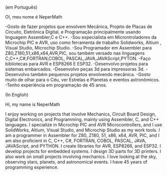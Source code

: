 (em Português)

OI, meu nome é NeperMath

-Gosto de fazer projetos que envolvem Mecânica, Projeto de Placas de Circuito, Eletrônica Digital, e Programação principalmente usando linguagem Assembler,C e C++.
-Sou expecialista em Microntroladores da Microchip PIC e AVR, uso como ferramenta de trabalho Solidworks, Altium , Visual Studio, Microchip Studio. 
-Sou Programador em Assembler para Z80,Z180,51,x86,x64,AVR,PIC, sou também versado nas linguagens  C,C++,C#,FORTRAN,COBOL, PASCAL,JAVA,JAVAScript,PYTON.
-Faço bibliotecas para AVR e ESP8266 E ESP32.
-Desenvolvo projetos para sistemas embarcados.
-Desenvolvo peças 3d para impressoras 3d.
-Desenvolvo também pequenos projetos envolvendo mecânica.
-Gosto muito de olhar para o Céu, ver Estrelas e Planetas e eventos astronômicos.
-Tenho experiência em programação de 45 anos.
  
(In English)

Hi, my name is NeperMath

I enjoy working on projects that involve Mechanics, Circuit Board Design, Digital Electronics, and Programming, mainly using Assembler, C, and C++ languages.
I specialize in Microchip PIC and AVR Microcontrollers, and I use SolidWorks, Altium, Visual Studio, and Microchip Studio as my work tools.
I am a programmer in Assembler for Z80, Z180, 51, x86, x64, AVR, PIC, and I am also proficient in C, C++, C#, FORTRAN, COBOL, PASCAL, JAVA, JAVAScript, and PYTHON.
I create libraries for AVR, ESP8266, and ESP32.
I develop projects for embedded systems.
I design 3D parts for 3D printers.
I also work on small projects involving mechanics.
I love looking at the sky, observing stars, planets, and astronomical events.
I have 45 years of programming experience.
